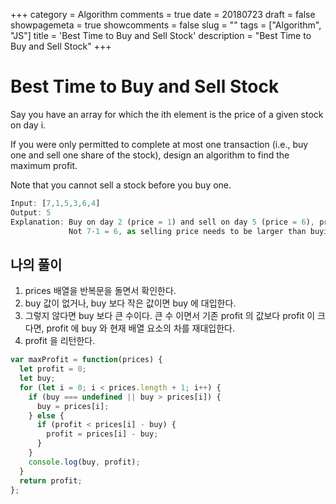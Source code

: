 +++
category = Algorithm
comments = true
date = 20180723
draft = false
showpagemeta = true
showcomments = false
slug = ""
tags = ["Algorithm", "JS"]
title = 'Best Time to Buy and Sell Stock'
description = "Best Time to Buy and Sell Stock"
+++

# Best Time to Buy and Sell Stock

Say you have an array for which the ith element is the price of a given stock on day i.

If you were only permitted to complete at most one transaction (i.e., buy one and sell one share of the stock), design an algorithm to find the maximum profit.

Note that you cannot sell a stock before you buy one.

```js
Input: [7,1,5,3,6,4]
Output: 5
Explanation: Buy on day 2 (price = 1) and sell on day 5 (price = 6), profit = 6-1 = 5.
             Not 7-1 = 6, as selling price needs to be larger than buying price.
```

## 나의 풀이

1.  prices 배열을 반복문을 돌면서 확인한다.
2.  buy 값이 없거나, buy 보다 작은 값이면 buy 에 대입한다.
3.  그렇지 않다면 buy 보다 큰 수이다. 큰 수 이면서 기존 profit 의 값보다 profit 이 크다면, profit 에 buy 와 현재 배열 요소의 차를 재대입한다.
4.  profit 을 리턴한다.

```js
var maxProfit = function(prices) {
  let profit = 0;
  let buy;
  for (let i = 0; i < prices.length + 1; i++) {
    if (buy === undefined || buy > prices[i]) {
      buy = prices[i];
    } else {
      if (profit < prices[i] - buy) {
        profit = prices[i] - buy;
      }
    }
    console.log(buy, profit);
  }
  return profit;
};
```
